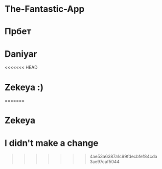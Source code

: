 # The-Fantastic-App
# Прбет
# Daniyar
<<<<<<< HEAD
# Zekeya :)
=======
# Zekeya
# I didn't make a change
>>>>>>> 4ae53a6387a1c99fdecbfef84cda3ae97caf5044
